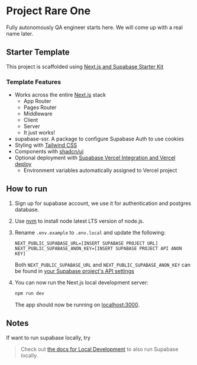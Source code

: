 # Project Rare One

Fully autonomously QA engineer starts here. We will come up with a real name later.

## Starter Template

This project is scaffolded using [Next.js and Supabase Starter Kit](https://github.com/vercel/next.js/tree/canary/examples/with-supabase)

### Template Features

- Works across the entire [Next.js](https://nextjs.org) stack
  - App Router
  - Pages Router
  - Middleware
  - Client
  - Server
  - It just works!
- supabase-ssr. A package to configure Supabase Auth to use cookies
- Styling with [Tailwind CSS](https://tailwindcss.com)
- Components with [shadcn/ui](https://ui.shadcn.com/)
- Optional deployment with [Supabase Vercel Integration and Vercel deploy](#deploy-your-own)
  - Environment variables automatically assigned to Vercel project

## How to run

1. Sign up for supabase account, we use it for authentication and postgres database.

2. Use [nvm](https://github.com/nvm-sh/nvm) to install node latest LTS version of node.js.

3. Rename `.env.example` to `.env.local` and update the following:

   ```
   NEXT_PUBLIC_SUPABASE_URL=[INSERT SUPABASE PROJECT URL]
   NEXT_PUBLIC_SUPABASE_ANON_KEY=[INSERT SUPABASE PROJECT API ANON KEY]
   ```

   Both `NEXT_PUBLIC_SUPABASE_URL` and `NEXT_PUBLIC_SUPABASE_ANON_KEY` can be found in [your Supabase project's API settings](https://app.supabase.com/project/_/settings/api)

4. You can now run the Next.js local development server:

   ```bash
   npm run dev
   ```

   The app should now be running on [localhost:3000](http://localhost:3000/).

## Notes

If want to run supabase locally, try

> Check out [the docs for Local Development](https://supabase.com/docs/guides/getting-started/local-development) to also run Supabase locally.